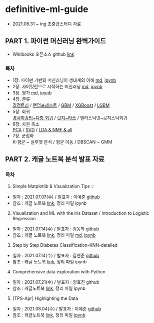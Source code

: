 # definitive-ml-guide
- 2021.06.31 ~ ing 초중급스터디 자료

## PART 1. 파이썬 머신러닝 완벽가이드
- Wikibooks 오픈소스 github [link](https://github.com/wikibook/ml-definitive-guide)
### 목차
- 1장. 파이썬 기반의 머신러닝이 생태계의 이해 [md](https://github.com/dddonghwa/definitive-ml-guide/blob/main/ch01-02_sklearn/ch01-02_sklearn.md), [ipynb](https://github.com/dddonghwa/definitive-ml-guide/blob/main/ch01-02_sklearn/ch01-02_sklearn.ipynb)
- 2장. 사이킷런으로 시작하는 머신러닝 [md](https://github.com/dddonghwa/definitive-ml-guide/blob/main/ch01-02_sklearn/ch01-02_sklearn.md), [ipynb](https://github.com/dddonghwa/definitive-ml-guide/blob/main/ch01-02_sklearn/ch01-02_sklearn.ipynb)
- 3장. 평가 [md](https://github.com/dddonghwa/definitive-ml-guide/blob/main/ch03_evaluation/ch03_evaluation.md), [ipynb](https://github.com/dddonghwa/definitive-ml-guide/blob/main/ch03_evaluation/ch03_evaluation.ipynb)
- 4장. 분류   
  [결정트리](https://github.com/dddonghwa/definitive-ml-guide/blob/main/ch04_classification/ch04_2_decisiontree.ipynb) / [랜덤포레스트](https://github.com/dddonghwa/definitive-ml-guide/blob/main/ch04_classification/ch04_3_ensemble_randomforest.ipynb) / [GBM](https://github.com/dddonghwa/definitive-ml-guide/blob/main/ch04_classification/ch04_4_GBM.ipynb) / [XGBoost](https://github.com/dddonghwa/definitive-ml-guide/blob/main/ch04_classification/ch04_5_XGBoost.ipynb) / [LGBM](https://github.com/dddonghwa/definitive-ml-guide/blob/main/ch04_classification/ch04_6_LGBM_hyunjun.ipynb)
- 5장. 회귀   
  [경사하강법\~다항 회귀](https://github.com/dddonghwa/definitive-ml-guide/blob/main/ch05_regression/ch05_regression_basic_hyunjun.ipynb) / [릿지\~라쏘](https://github.com/dddonghwa/definitive-ml-guide/blob/main/ch05_regression/ch05_ridge_lasso.ipynb) / 엘라스틱넷\~로지스틱회귀
- 6장. 차원 축소  
 [PCA](https://github.com/dddonghwa/definitive-ml-guide/blob/main/ch06_dimension_reduction/ch06_PCA_hyojin.ipynb) / [SVD](https://github.com/dddonghwa/definitive-ml-guide/blob/main/ch06_dimension_reduction/ch06_SVD_hyunjun.ipynb) / [LDA & NMF & all](https://github.com/dddonghwa/definitive-ml-guide/blob/main/ch06_dimension_reduction/ch06_dimension_reduction.ipynb)
- 7장. 군집화  
 K-평균 \~ 실루엣 분석 / 평균 이동 / DBSCAN \~ GMM  



## PART 2. 캐글 노트북 분석 발표 자료
### 목차
1. Simple Matplotlib & Visualization Tips 💡
  - 일자 : 2021.07.07(수) / 발표자 : 이예준 [github](https://github.com/yejun-lee)
  - 참조 : 캐글 노트북 [link](https://www.kaggle.com/subinium/simple-matplotlib-visualization-tips), 정리 파일 ipynb
2. Visualization and ML with the Iris Dataset / Introduction to Logistic Regression 
  - 일자 : 2021.07.14(수) / 발표자 : 김동화 [github](https://github.com/dddonghwa)
  - 참조 : 캐글 노트북 [link](https://www.kaggle.com/jchen2186/machine-learning-with-iris-dataset), 정리 파일 [md](https://github.com/dddonghwa/definitive-ml-guide/blob/main/kaggle_notebook_01_iris/kaggle_notebook_01_iris.md), [ipynb](https://github.com/dddonghwa/definitive-ml-guide/blob/main/kaggle_notebook_01_iris/kaggle_notebook_01_iris.ipynb)
3. Step by Step Diabetes Classification-KNN-detailed
  - 일자 : 2021.07.14(수) / 발표자 : 김현준 [github](https://github.com/hyunjun33)
  - 참조 : 캐글 노트북 [link](https://www.kaggle.com/shrutimechlearn/step-by-step-diabetes-classification-knn-detailed), 정리 파일 ipynb
4.  Comprehensive data exploration with Python
  - 일자 : 2021.07.21(수) / 발표자 : 양효진 github
  - 참조 : 캐글노트북 [link](https://www.kaggle.com/pmarcelino/comprehensive-data-exploration-with-python), 정리 파일 ipynb
5. [TPS-Apr] Highlighting the Data 
  - 일자 : 2021.08.04(수) / 발표자 : 이예준 [github](https://github.com/yejun-lee)
  - 참조 : 캐글노트북 [link](https://www.kaggle.com/subinium/tps-apr-highlighting-the-data), 정리 파일 [ipynb](https://github.com/dddonghwa/definitive-ml-guide/blob/main/kaggle_notebook_05_titanic/kaggle_notebook_05_titanic.ipynb)


